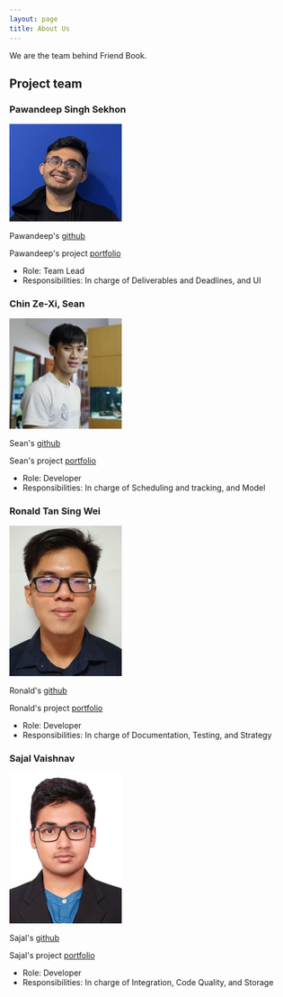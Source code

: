 ```yaml
---
layout: page
title: About Us
---
```


We are the team behind Friend Book.

## Project team

### Pawandeep Singh Sekhon

<img src="images/pss-coder.png" width="200px">

Pawandeep's [github](http://github.com/pss-coder)

Pawandeep's project [portfolio](team/pss-coder.md)

* Role: Team Lead
* Responsibilities: In charge of Deliverables and Deadlines, and UI

### Chin Ze-Xi, Sean

<img src="images/xnajasho.png" width="200px">

Sean's [github](http://github.com/xnajasho)

Sean's project [portfolio](team/xnajasho.md)

* Role: Developer
* Responsibilities: In charge of Scheduling and tracking, and Model

### Ronald Tan Sing Wei

<img src="images/RonaldTanSingWei.png" width="200px">

Ronald's [github](http://github.com/ronaldtansingwei)

Ronald's project [portfolio](team/ronaldtansingwei.md)

* Role: Developer
* Responsibilities: In charge of Documentation, Testing, and Strategy

### Sajal Vaishnav

<img src="images/sajalvaishnav.png" width="200px">

Sajal's [github](http://github.com/sajalvaishnav)

Sajal's project [portfolio](team/sajalvaishnav.md)

* Role: Developer
* Responsibilities: In charge of Integration, Code Quality, and Storage
